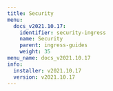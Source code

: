 ```yaml
---
title: Security
menu:
  docs_v2021.10.17:
    identifier: security-ingress
    name: Security
    parent: ingress-guides
    weight: 35
menu_name: docs_v2021.10.17
info:
  installer: v2021.10.17
  version: v2021.10.17
---
```


